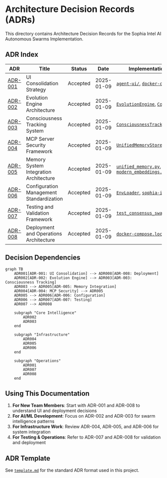 # Architecture Decision Records (ADRs)

This directory contains Architecture Decision Records for the Sophia Intel AI Autonomous Swarms Implementation.

## ADR Index

| ADR                     | Title                                    | Status   | Date       | Implementation References                                                                                                                                |
| ----------------------- | ---------------------------------------- | -------- | ---------- | -------------------------------------------------------------------------------------------------------------------------------------------------------- |
| [ADR-001](./ADR-001.md) | UI Consolidation Strategy                | Accepted | 2025-01-09 | [`agent-ui/`](../../../agent-ui/), [`docker-compose.local.yml`](../../../docker-compose.local.yml:220)                                                   |
| [ADR-002](./ADR-002.md) | Evolution Engine Architecture            | Accepted | 2025-01-09 | [`EvolutionEngine`](../../../app/swarms/unified_enhanced_orchestrator.py:461), [`ConsensusPattern`](../../../app/swarms/patterns/consensus.py)           |
| [ADR-003](./ADR-003.md) | Consciousness Tracking System            | Accepted | 2025-01-09 | [`ConsciousnessTracker`](../../../app/swarms/unified_enhanced_orchestrator.py:675)                                                                       |
| [ADR-004](./ADR-004.md) | MCP Server Security Framework            | Accepted | 2025-01-09 | [`UnifiedMemoryStore`](../../../pulumi/mcp-server/src/unified_memory.py:140)                                                                             |
| [ADR-005](./ADR-005.md) | Memory System Integration Architecture   | Accepted | 2025-01-09 | [`unified_memory.py`](../../../pulumi/mcp-server/src/unified_memory.py), [`modern_embeddings.py`](../../../pulumi/vector-store/src/modern_embeddings.py) |
| [ADR-006](./ADR-006.md) | Configuration Management Standardization | Accepted | 2025-01-09 | [`EnvLoader`](../../../app/config/env_loader.py:102), [`sophia-intel-base.yaml`](../../../pulumi/environments/sophia-intel-base.yaml)                    |
| [ADR-007](./ADR-007.md) | Testing and Validation Framework         | Accepted | 2025-01-09 | [`test_consensus_swarm_memory_dedup.py`](../../../tests/integration/test_consensus_swarm_memory_dedup.py)                                                |
| [ADR-008](./ADR-008.md) | Deployment and Operations Architecture   | Accepted | 2025-01-09 | [`docker-compose.local.yml`](../../../docker-compose.local.yml), [`fly-*.toml`](../../../fly-unified-api.toml)                                           |

## Decision Dependencies

```mermaid
graph TB
    ADR001[ADR-001: UI Consolidation] --> ADR008[ADR-008: Deployment]
    ADR002[ADR-002: Evolution Engine] --> ADR003[ADR-003: Consciousness Tracking]
    ADR003 --> ADR005[ADR-005: Memory Integration]
    ADR004[ADR-004: MCP Security] --> ADR005
    ADR005 --> ADR006[ADR-006: Configuration]
    ADR006 --> ADR007[ADR-007: Testing]
    ADR007 --> ADR008

    subgraph "Core Intelligence"
        ADR002
        ADR003
    end

    subgraph "Infrastructure"
        ADR004
        ADR005
        ADR006
    end

    subgraph "Operations"
        ADR001
        ADR007
        ADR008
    end
```

## Using This Documentation

1. **For New Team Members**: Start with ADR-001 and ADR-008 to understand UI and deployment decisions
2. **For AI/ML Development**: Focus on ADR-002 and ADR-003 for swarm intelligence patterns
3. **For Infrastructure Work**: Review ADR-004, ADR-005, and ADR-006 for system integration
4. **For Testing & Operations**: Refer to ADR-007 and ADR-008 for validation and deployment

## ADR Template

See [`template.md`](./template.md) for the standard ADR format used in this project.
